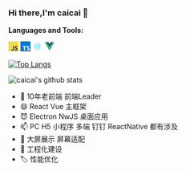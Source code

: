 ### Hi there,I'm caicai 👋

**Languages and Tools:**  

<code><img height="20" src="https://raw.githubusercontent.com/github/explore/80688e429a7d4ef2fca1e82350fe8e3517d3494d/topics/javascript/javascript.png"></code>
<code><img height="20" src="https://raw.githubusercontent.com/github/explore/80688e429a7d4ef2fca1e82350fe8e3517d3494d/topics/typescript/typescript.png"></code>
<code><img height="20" src="https://raw.githubusercontent.com/github/explore/80688e429a7d4ef2fca1e82350fe8e3517d3494d/topics/react/react.png"></code>
<code><img height="20" src="https://raw.githubusercontent.com/github/explore/80688e429a7d4ef2fca1e82350fe8e3517d3494d/topics/vue/vue.png"></code>
 
[![Top Langs](https://github-readme-stats.vercel.app/api/top-langs/?username=caicaibrid&layout=compact)](https://github.com/anuraghazra/github-readme-stats)

![caicai's github stats](https://github-readme-stats.vercel.app/api?username=caicaibrid&show_icons=true&theme=tokyonight&count_private=true)



- 🔭 10年老前端 前端Leader
- 😄 React Vue 主框架
- 😈 Electron NwJS 桌面应用
- 📫 PC H5 小程序 多端 钉钉 ReactNative 都有涉及
- 🤔 大屏展示 屏幕适配 
- 💬 工程化建设 
- 🏷 性能优化
